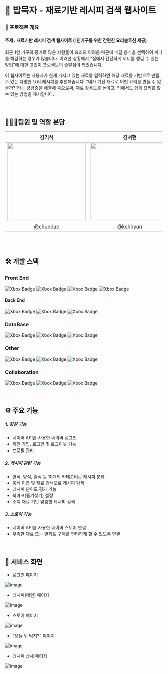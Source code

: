 # 🥘 밥묵자 - 재료기반 레시피 검색 웹사이트<br/>
### 📜 프로젝트 개요
#### 주제 : 재료기반 레시피 검색 웹사이트 (1인가구를 위한 간편한 요리솔루션 제공)

최근 1인 가구의 증가로 많은 사람들이 요리의 어려움 때문에 배달 음식을 선택하여 끼니를 해결하는 경우가 많습니다. 이러한 상황에서 “집에서 간단하게 끼니를 챙길 수 있는 방법”에 대한 고민이 프로젝트의 출발점이 되었습니다.

이 웹사이트는 사용자가 현재 가지고 있는 재료를 입력하면 해당 재료를 기반으로 만들 수 있는 다양한 요리 레시피를 추천해줍니다. “내가 가진 재료로 어떤 요리를 만들 수 있을까?“라는 궁금증을 해결해 줌으로써, 재료 활용도를 높이고, 집에서도 쉽게 요리를 할 수 있는 방법을 제시합니다. <br/><br/><br/>

## 👩‍👧‍👧팀원 및 역할 분담
|김기석|김서현|이유진|
|:---:|:---:|:---:|
|<img src="https://github.com/ArtifinityTeam/Artifinity-PhotoBoard-SpringBoot/assets/149933307/a0100975-a124-4757-bb15-a6a65ac7acde"  width="250" height="250">|<img src="https://github.com/ArtifinityTeam/Artifinity-PhotoBoard-SpringBoot/assets/127668637/08611bb2-6c65-48cd-aede-a20a01b0ca11"  width="250" height="250">|<img src="https://github.com/ArtifinityTeam/Artifinity-PhotoBoard-SpringBoot/assets/149933307/623f65bc-f7e2-472b-bfa7-3e1060243372"  width="250" height="250">|
|[@chundae](https://github.com/chundae)|[@kshhyun](https://github.com/kshhyun)|[@hbyjna](https://github.com/hbyjna)|

<br/><br/>
## 🛠️ 개발 스택
### Front End
![Xbox Badge](https://img.shields.io/badge/HTML-FF8000?style=for-the-badge&logo=html5&logoColor=white)
![Xbox Badge](https://img.shields.io/badge/CSS-58D3F7?&style=for-the-badge&logo=css3&logoColor=white)
![Xbox Badge](https://img.shields.io/badge/Thymeleaf-239120?style=for-the-badge&logo=thymeleaf&logoColor=white)
![Xbox Badge](https://img.shields.io/badge/JavaScript-F7DF1E?style=for-the-badge&logo=javascript&logoColor=white)
#### Back End
![Xbox Badge](https://img.shields.io/badge/Java-ED8B00?style=for-the-badge&logo=openjdk&logoColor=white)
![Xbox Badge](https://img.shields.io/badge/Spring_Boot-4B8A08?style=for-the-badge&logo=springBoot&logoColor=white)
![Xbox Badge](https://img.shields.io/badge/Python-045FB4?style=for-the-badge&logo=python&logoColor=white)
### DataBase
![Xbox Badge](https://img.shields.io/badge/MySQL-0B3861?style=for-the-badge&logo=mysql&logoColor=white)
![Xbox Badge](https://img.shields.io/badge/MongoDB-F24E1E?style=for-the-badge&logo=MongoDB&logoColor=white)
![Xbox Badge](https://img.shields.io/badge/AWS_S3-DBA901?style=for-the-badge&logo=amazon&logoColor=white)
### Other
![Xbox Badge](https://img.shields.io/badge/Naver_API-5FB404?style=for-the-badge&logo=Naver_API&logoColor=white)
![Xbox Badge](https://img.shields.io/badge/AWS_EC2-DBA901?style=for-the-badge&logo=amazon&logoColor=white)
![Xbox Badge](https://img.shields.io/badge/Docker-5F04B4?style=for-the-badge&logo=docker&logoColor=white)
### Collaboration
![Xbox Badge](https://img.shields.io/badge/Notion-2E2E2E?style=for-the-badge&logo=notion&logoColor=white)
![Xbox Badge](https://img.shields.io/badge/Figma-DF013A?style=for-the-badge&logo=figma&logoColor=white)
![Xbox Badge](https://img.shields.io/badge/Github-3B0B2E?style=for-the-badge&logo=github&logoColor=white)
<br/><br/><br/>

## ⚙ 주요 기능
##### 1. 회원 기능
  - 네이버 API를 사용한 네이버 로그인
  - 회원 가입, 로그인 및 로그아웃 기능
  - 프로필 관리
##### 2. 레시피 관련 기능
  - 한식, 양식, 일식 등 10개의 카테고리로 레시피 분류
  - 음식 이름 및 재료 검색으로 레시피 탐색
  - 레시피 난이도 평가 기능
  - 북마크(즐겨찾기) 설정
  - 소지 재료 기반 맞춤형 레시피 검색
##### 3. 스토어 기능
  - 네이버 API를 사용한 네이버 스토어 연결
  - 부족한 재료 또는 밀키트 구매를 편리하게 할 수 있도록 연결
<br/><br/><br/>

## 👀 서비스 화면
- 로그인 페이지<br/>

![image](https://github.com/user-attachments/assets/4851adf0-6e47-447f-8bf3-7e49972ec282)

- 레시피(메인) 페이지
  
![image](https://github.com/user-attachments/assets/9b479fbd-8eb9-4d29-b966-3a93a9d66ca6)

- 스토어 페이지
  
![image](https://github.com/user-attachments/assets/a5bdff7f-e7e5-453d-b78f-453c5f755e0f)

- "오늘 뭐 먹지?" 페이지
  
![image](https://github.com/user-attachments/assets/4ab5ba7e-f77c-4ef4-b02a-3e1f8534c65a)

- 레시피 상세 페이지
  
![image](https://github.com/user-attachments/assets/1cdff7f9-3a17-4065-b03e-0ed4f10a350b)

